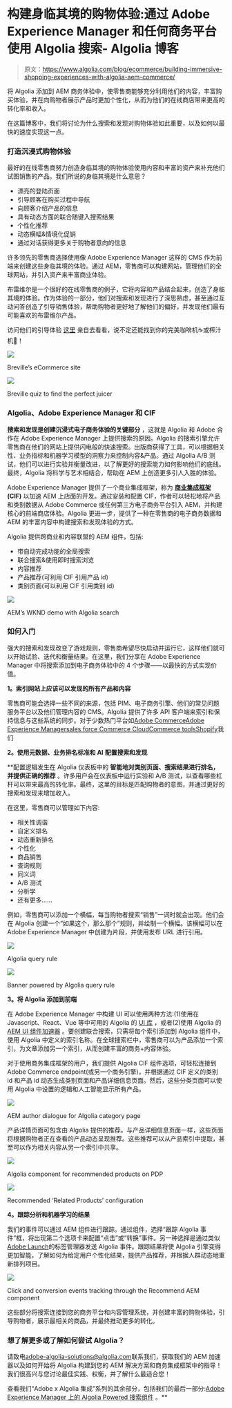 # 构建身临其境的购物体验:通过 Adobe Experience Manager 和任何商务平台使用 Algolia 搜索- Algolia 博客

> 原文：<https://www.algolia.com/blog/ecommerce/building-immersive-shopping-experiences-with-algolia-aem-commerce/>

将 Algolia 添加到 AEM 商务体验中，使零售商能够充分利用他们的内容，丰富购买体验，并在向购物者展示产品时更加个性化，从而为他们的在线商店带来更高的转化率和收入。

在这篇博客中，我们将讨论为什么搜索和发现对购物体验如此重要，以及如何以最快的速度实现这一点。

### [](#building-immersive-shopping-experiences)打造沉浸式购物体验

最好的在线零售商努力创造身临其境的购物体验使用内容和丰富的资产来补充他们试图销售的产品。我们所说的身临其境是什么意思？

*   漂亮的登陆页面
*   引导顾客在购买过程中导航
*   向顾客介绍产品的信息
*   具有动态方面的联合随键入搜索结果
*   个性化推荐
*   动态横幅&情境化促销
*   通过对话获得更多关于购物者意向的信息

许多领先的零售商选择使用像 Adobe Experience Manager 这样的 CMS 作为前端来创建这些身临其境的体验。通过 AEM，零售商可以构建网站，管理他们的全球网站，并引入资产来丰富商业体验。

布雷维尔是一个很好的在线零售商的例子，它将内容和产品结合起来，创造了身临其境的体验。作为体验的一部分，他们对搜索和发现进行了深思熟虑，甚至通过互动问答创造了引导销售体验，帮助购物者更好地了解他们的偏好，并发现他们最有可能喜欢的布雷维尔产品。

访问他们的引导体验 [这里](https://www.breville.com/us/en/home/index.html) 亲自去看看，说不定还能找到你的完美咖啡机☕️或榨汁机🍎！

![](img/142f0a19f236477cf93167e07477fdaf.png)

Breville’s eCommerce site

![](img/ece2462f838ffbde5a7da278d90ec024.png)

Breville quiz to find the perfect juicer

### [](#)

### [](#algolia-adobe-experience-manager-and-cif)Algolia、Adobe Experience Manager 和 CIF

**搜索和发现是创建沉浸式电子商务体验的关键部分** ，这就是 Algolia 和 Adobe 合作在 Adobe Experience Manager 上提供搜索的原因。Algolia 的搜索引擎允许零售商在他们的网站上提供闪电般的快速搜索。出版商获得了工具，可以根据相关性、业务指标和机器学习模型的洞察力来控制内容&产品。通过 Algolia A/B 测试，他们可以进行实验并衡量改进，以了解更好的搜索能力如何影响他们的底线。最终，Algolia 将科学与艺术相结合，帮助在 AEM 上创造更多引人入胜的体验。

Adobe Experience Manager 提供了一个商业集成框架，称为 [**商业集成框架**](https://experienceleague.adobe.com/docs/experience-manager-cloud-service/content/content-and-commerce/integrations/third-party.html?lang=en) **(CIF)** 以加速 AEM 上店面的开发。通过安装和配置 CIF，作者可以轻松地将产品和类别数据从 Adobe Commerce 或任何第三方电子商务平台引入 AEM，并构建核心的前端商店体验。Algolia 更进一步，提供了一种在零售商的电子商务数据和 AEM 的丰富内容中构建搜索和发现体验的方式。

Algolia 提供跨商业和内容联盟的 AEM 组件，包括:

*   带自动完成功能的全局搜索
*   联合搜索&使用即时搜索浏览
*   内容推荐
*   产品推荐(可利用 CIF 引用产品 id)
*   类别页面(可以利用 CIF 引用类别 id)

![](img/f76ee8958248de2e9ff1dbbc750e83f9.png)

AEM’s WKND demo with Algolia search

### [](#)

### [](#how-to-get-started)**如何入门**

强大的搜索和发现改变了游戏规则，零售商希望尽快启动并运行它，这样他们就可以开始试验、迭代和衡量结果。在这里，我们分享在 Adobe Experience Manager 中将搜索添加到电子商务体验中的 4 个步骤——以最快的方式实现价值。

**1。索引网站上应该可以发现的所有产品和内容**

零售商可能会选择一些不同的来源，包括 PIM、电子商务引擎、他们的常见问题服务平台以及他们管理内容的 CMS。Algolia 提供了许多 API 客户端来索引和保持信息与这些系统的同步。对于少数热门平台如[Adobe Commerce](https://marketplace.magento.com/algolia-algoliasearch-magento-2.html)[Adobe Experience Manager](https://www.algolia.com/blog/product/ingesting-data-from-adobe-experience-manager-aem-for-search-discovery/)[sales force Commerce Cloud](https://www.algolia.com/search-solutions/salesforce-commerce-cloud/)[Commerce tools](https://www.algolia.com/developers/code-exchange/backend-tools/integrate-commercetools-with-algolia/)[Shopify](https://www.algolia.com/search-solutions/shopify/)我们

**2。使用元数据、业务排名标准和 AI** **配置搜索和发现**

 **配置逻辑发生在 Algolia 仪表板中的 **智能地对类别页面、搜索结果进行排名，并提供正确的推荐** 。许多用户会在仪表板中运行实验和 A/B 测试，以查看哪些杠杆可以带来最高的转化率。最终，这里的目标是匹配购物者的意图，并通过更好的搜索和发现来增加收入。

在这里，零售商可以管理如下内容:

*   相关性调谐
*   自定义排名
*   动态重新排名
*   个性化
*   商品销售
*   查询规则
*   同义词
*   A/B 测试
*   分析学
*   还有更多……

例如，零售商可以添加一个横幅，每当购物者搜索“销售”一词时就会出现。他们会在 Algolia 创建一个“如果这个，那么那个”规则，并绘制一个横幅。该横幅可以在 Adobe Experience Manager 中创建为片段，并使用发布 URL 进行引用。

![](img/ca2c3635c3988494c31b3f9e01956a25.png)

Algolia query rule

![](img/15c41471d59a92c2d6f0d58edfd40940.png)

Banner powered by Algolia query rule

**3。将 Algolia 添加到前端**

在 Adobe Experience Manager 中构建 UI 可以使用两种方法:(1)使用在 Javascript、React、Vue 等中可用的 Algolia 的 [UI 库](https://www.algolia.com/doc/api-reference/widgets/js/) ，或者(2)使用 Algolia 的 [AEM UI 组件加速器](https://www.algolia.com/blog/product/algolia-powered-search-components-on-adobe-experience-manager/) 。要创建联合搜索，只需将每个索引添加到 Algolia 组件中，使用 Algolia 中定义的索引名称。在全球搜索栏中，零售商可以为产品添加一个索引，为文章添加另一个索引，从而创建丰富的商务+内容体验。

对于使用商务集成框架的用户，我们提供 Algolia CIF 组件选项，可轻松连接到 Adobe Commerce endpoint(或另一个商务引擎)，并根据通过 CIF 定义的类别 id 和产品 id 动态生成类别页面和产品详细信息页面。然后，这些分类页面可以使用 Algolia 中设置的逻辑和人工智能显示所有产品。

![](img/36f20bc4e0019c998d65f2ad7a6bc35d.png)

AEM author dialogue for Algolia category page

产品详情页面可包含由 Algolia 提供的推荐。与产品详细信息页面一样，这些页面将根据购物者正在查看的产品动态呈现推荐。这些推荐可以从产品索引中提取，甚至可以作为相关内容从另一个索引中共享。

![](img/f89420100b7dba80706a17825098d46d.png)

Algolia component for recommended products on PDP

![](img/01a6effa03e8d428729def8f25c7a055.png)

Recommended ‘Related Products’ configuration

**4。跟踪分析和机器学习的结果**

我们的事件可以通过 AEM 组件进行跟踪。通过组件，选择“跟踪 Algolia 事件”框，将出现第二个选项卡来配置“点击”或“转换”事件。另一种选择是通过类似[Adobe Launch](https://www.algolia.com/blog/product/leveraging-adobe-launch-events-in-algolia-for-personalization/)的标签管理器发送 Algolia 事件。跟踪结果将使 Algolia 引擎变得更加智能，了解如何为给定用户个性化结果，提供产品推荐，并根据人群动态地重新排列项目。

![](img/9628cbbc1de42f2230f9bd6900a62c2f.png)

Click and conversion events tracking through the Recommend AEM component

这些部分将搜索连接到您的商务平台和内容管理系统，并创建丰富的购物体验，引导购物者，展示最相关的商品，并最终推动更多的转化。

### [](#want-to-learn-more-or-find-out-how-you-can-try-algolia)**想了解更多或了解如何尝试 Algolia？**

请致电[adobe-algolia-solutions@algolia.com](mailto:adobe-algolia-solutions@algolia.com)联系我们，获取我们的 AEM 加速器以及如何开始将 Algolia 构建到您的 AEM 解决方案和商务集成框架中的指导！我们很高兴与您讨论最佳实践、权衡，并了解什么最适合您！

查看我们“Adobe x Algolia 集成”系列的其余部分，包括我们的最后一部分:[Adobe Experience Manager 上的 Algolia Powered 搜索组件](https://www.algolia.com/blog/product/algolia-powered-search-components-on-adobe-experience-manager/) 。**